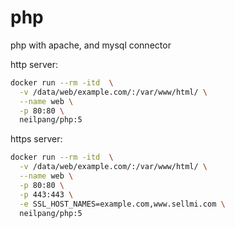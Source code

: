 # php

php with apache, and mysql connector

http server:

```sh
docker run --rm -itd  \
  -v /data/web/example.com/:/var/www/html/ \
  --name web \
  -p 80:80 \
  neilpang/php:5
```

https server:

```sh
docker run --rm -itd  \
  -v /data/web/example.com/:/var/www/html/ \
  --name web \
  -p 80:80 \
  -p 443:443 \
  -e SSL_HOST_NAMES=example.com,www.sellmi.com \
  neilpang/php:5
```

